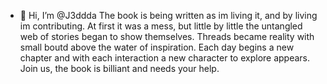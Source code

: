 - 👋 Hi, I’m @J3ddda
The book is being written as im living it, and by living im contributing.
At first it was a mess, but little by little the untangled web of stories began to show themselves. Threads became reality with small boutd above the water of inspiration. Each day begins a new chapter and with each interaction a new character to explore appears.
Join us, the book is billiant and needs your help.

<!---
J3ddda/J3ddda is a ✨ special ✨ repository because its `README.md` (this file) appears on your GitHub profile.
You can click the Preview link to take a look at your changes.
--->
